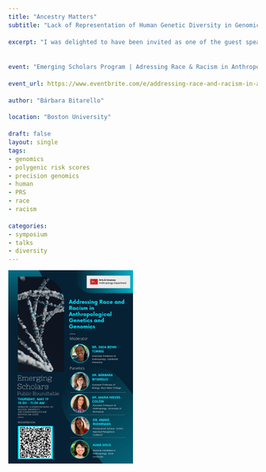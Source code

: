 ```yaml
---
title: "Ancestry Matters"
subtitle: "Lack of Representation of Human Genetic Diversity in Genomic Databases"

excerpt: "I was delighted to have been invited as one of the guest speakers for this series of talks, followed by an in-person discussion in Boston"


event: "Emerging Scholars Program | Adressing Race & Racism in Anthropological Genetics & Genomics"

event_url: https://www.eventbrite.com/e/addressing-race-and-racism-in-anthropological-genetics-and-genomics-tickets-336707139117

author: "Bárbara Bitarello"

location: "Boston University"

draft: false
layout: single
tags:
- genomics
- polygenic risk scores
- precision genomics
- human
- PRS
- race
- racism

categories:
- symposium
- talks
- diversity
---
```

<img src="images/featured.jpg" alt="" width="50%" height="10%"/>

